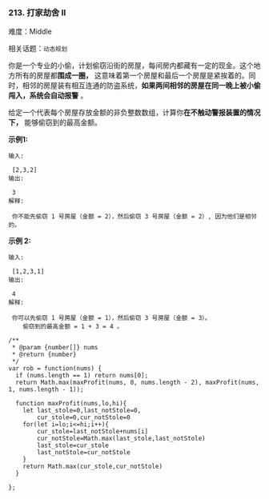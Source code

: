 ### 213. 打家劫舍 II

难度：Middle

相关话题：`动态规划`

你是一个专业的小偷，计划偷窃沿街的房屋，每间房内都藏有一定的现金。这个地方所有的房屋都**围成一圈，** 这意味着第一个房屋和最后一个房屋是紧挨着的。同时，相邻的房屋装有相互连通的防盗系统，**如果两间相邻的房屋在同一晚上被小偷闯入，系统会自动报警** 。



给定一个代表每个房屋存放金额的非负整数数组，计算你**在不触动警报装置的情况下，** 能够偷窃到的最高金额。



**示例1:** 





```
输入:

 [2,3,2]
输出:

 3
解释:

 你不能先偷窃 1 号房屋（金额 = 2），然后偷窃 3 号房屋（金额 = 2）, 因为他们是相邻的。

```


**示例 2:** 





```
输入:

 [1,2,3,1]
输出:

 4
解释:

 你可以先偷窃 1 号房屋（金额 = 1），然后偷窃 3 号房屋（金额 = 3）。
    偷窃到的最高金额 = 1 + 3 = 4 。
```



```
/**
 * @param {number[]} nums
 * @return {number}
 */
var rob = function(nums) {
  if (nums.length == 1) return nums[0];
  return Math.max(maxProfit(nums, 0, nums.length - 2), maxProfit(nums, 1, nums.length - 1));
  
  function maxProfit(nums,lo,hi){
    let last_stole=0,last_notStole=0,
        cur_stole=0,cur_notStole=0
    for(let i=lo;i<=hi;i++){
        cur_stole=last_notStole+nums[i]
        cur_notStole=Math.max(last_stole,last_notStole)
        last_stole=cur_stole
        last_notStole=cur_notStole
    }
    return Math.max(cur_stole,cur_notStole)
  }

};




```

